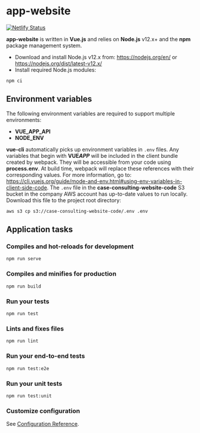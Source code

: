 # app-website

[![Netlify Status](https://api.netlify.com/api/v1/badges/0ed3cdf3-e0fd-493e-8320-159d510167b6/deploy-status)](https://app.netlify.com/sites/app-website/deploys)

**app-website** is written in **Vue.js** and relies on **Node.js** v12.x+ and the **npm** package management system.

- Download and install Node.js v12.x from: https://nodejs.org/en/ or https://nodejs.org/dist/latest-v12.x/
- Install required Node.js modules:

```
npm ci
```

## Environment variables

The following environment variables are required to support multiple environments:

- **VUE_APP_API**
- **NODE_ENV**

**vue-cli** automatically picks up environment variables in `.env` files. Any variables that begin with **VUE*APP***
will be included in the client bundle created by webpack. They will be accessible from your code using **process.env**.
At build time, webpack will replace these references with their corresponding values. For more information, go to:
https://cli.vuejs.org/guide/mode-and-env.html#using-env-variables-in-client-side-code.
The `.env` file in the **case-consulting-website-code** S3 bucket in the company AWS account has up-to-date values to run locally.
Download this file to the project root directory:

```
aws s3 cp s3://case-consulting-website-code/.env .env
```

## Application tasks

### Compiles and hot-reloads for development

```
npm run serve
```

### Compiles and minifies for production

```
npm run build
```

### Run your tests

```
npm run test
```

### Lints and fixes files

```
npm run lint
```

### Run your end-to-end tests

```
npm run test:e2e
```

### Run your unit tests

```
npm run test:unit
```

### Customize configuration

See [Configuration Reference](https://cli.vuejs.org/config/).
